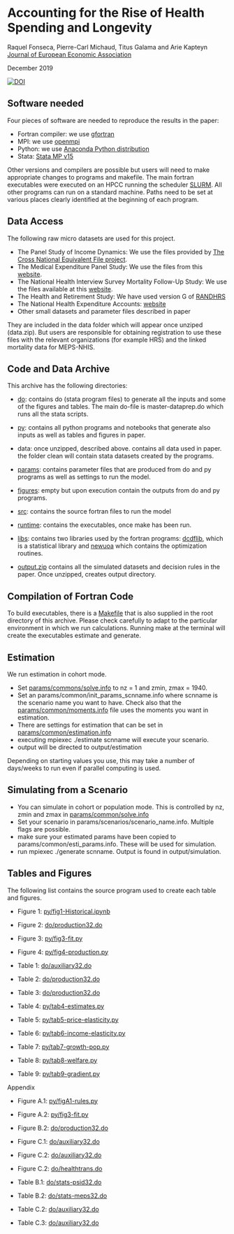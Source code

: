 # Accounting for the Rise of Health Spending and Longevity
Raquel Fonseca, Pierre-Carl Michaud, Titus Galama and Arie Kapteyn 
[Journal of European Economic Association](https://academic.oup.com/jeea)

December 2019

[![DOI](https://zenodo.org/badge/232669891.svg)](https://zenodo.org/badge/latestdoi/232669891)

## Software needed 

Four pieces of software are needed to reproduce the results in the paper:
* Fortran compiler: we use [gfortran](https://gcc.gnu.org/wiki/GFortran)
* MPI: we use [openmpi](https://www.open-mpi.org/) 
* Python: we use [Anaconda Python distribution](https://www.anaconda.com/distribution/) 
* Stata: [Stata MP v15](https://www.stata.com/) 
  
Other versions and compilers are possible but users will need to make appropriate changes to programs and makefile. The main fortran executables were executed on an HPCC running the scheduler [SLURM](https://slurm.schedmd.com/documentation.html). All other programs can run on a standard machine. Paths need to be set at various places clearly identified at the beginning of each program. 

## Data Access

The following raw micro datasets are used for this project. 

* The Panel Study of Income Dynamics: We use the files provided by [The Cross National Equivalent File project](https://cnef.ehe.osu.edu/). 
* The Medical Expenditure Panel Study: We use the files from this [website](https://www.meps.ahrq.gov/mepsweb/). 
* The National Health Interview Survey Mortality Follow-Up Study: We use the files available at this [website](https://www.cdc.gov/nchs/data-linkage/mortality.htm). 
* The Health and Retirement Study: We have used version G of [RANDHRS](https://www.rand.org/well-being/social-and-behavioral-policy/centers/aging/dataprod/hrs-data.html)
* The National Health Expenditure Accounts: [website](https://www.cms.gov/Research-Statistics-Data-and-Systems/Statistics-Trends-and-Reports/NationalHealthExpendData/index)
* Other small datasets and parameter files described in paper

They are included in the data folder which will appear once unziped (data.zip). But users are responsible for obtaining registration to use these files with the relevant organizations (for example HRS) and the linked mortality data for MEPS-NHIS.

## Code and Data Archive 

This archive has the following directories: 

* [do](do/): contains do (stata program files) to generate all the inputs and some of the figures and tables. The main do-file is master-dataprep.do which runs all the stata scripts. 

* [py](py/): contains all python programs and notebooks that generate also inputs as well as tables and figures in paper. 
  
* data: once unzipped, described above. contains all data used in paper. the folder clean will contain stata datasets created by the programs. 

* [params](params/): contains parameter files that are produced from do and py programs as well as settings to run the model. 
  
* [figures](figures/): empty but upon execution contain the outputs from do and py programs. 

* [src](src/): contains the source fortran files to run the model

* [runtime](runtime/): contains the executables, once make has been run. 
  
* [libs](libs/): contains two libraries used by the fortran programs: [dcdflib](https://person.hst.aau.dk/magnus/pkgsrc-kolga/math/dcdflib.f/), which is a statistical library and [newuoa](https://en.wikipedia.org/wiki/NEWUOA) which contains the optimization routines. 

* [output.zip](output.zip) contains all the simulated datasets and decision rules in the paper. Once unzipped, creates output directory. 

## Compilation of Fortran Code 

To build executables, there is a [Makefile](Makefile) that is also supplied in the root directory of this archive. Please check carefully to adapt to the particular environment in which we run calculations. Running make at the terminal will create the executables estimate and generate. 

## Estimation 

We run estimation in cohort mode. 

* Set [params/commons/solve.info](params/common/solve.info) to nz = 1 and zmin, zmax = 1940. 
*  Set an params/common/init_params_scnname.info where scnname is the scenario name you want to have. Check also that the [params/common/moments.info](params/common/estimation.info) file uses the moments you want in estimation. 
*  There are settings for estimation that can be set in [params/common/estimation.info](params/common/estimation.info)
* executing mpiexec ./estimate scnname will execute your scenario. 
* output will be directed to output/estimation

Depending on starting values you use, this may take a number of days/weeks to run even if parallel computing is used. 

## Simulating from a Scenario 

* You can simulate in cohort or population mode. This is controlled by nz, zmin and zmax in [params/common/solve.info](params/common/solve.info) 
* Set your scenario in params/scenarios/scenario_name.info. Multiple flags are possible. 
* make sure your estimated params have been copied to params/common/esti_params.info. These will be used for simulation. 
* run mpiexec ./generate scnname. Output is found in output/simulation.  

## Tables and Figures 

The following list contains the source program used to create each table and figures. 

* Figure 1: [py/fig1-Historical.ipynb](do/fig1-Historical.ipynb)
* Figure 2: [do/production32.do](do/production32.do)
* Figure 3: [py/fig3-fit.py](py/fig3-fit.py)
* Figure 4: [py/fig4-production.py](py/production.py)

* Table 1: [do/auxiliary32.do](do/auxiliary32.do)
* Table 2: [do/production32.do](do/production32.do)
* Table 3: [do/production32.do](do/production32.do)
* Table 4: [py/tab4-estimates.py](py/tab4-estimates.py)
* Table 5: [py/tab5-price-elasticity.py](py/tab5-price-elasticity.py)
* Table 6: [py/tab6-income-elasticity.py](py/tab6-income-elasticity.py)
* Table 7: [py/tab7-growth-pop.py](py/tab7-growth-pop.py) 
* Table 8: [py/tab8-welfare.py](py/tab8-welfare.py) 
* Table 9: [py/tab9-gradient.py](py/tab9-gradient.py)

Appendix

* Figure A.1: [py/figA1-rules.py](py/figA1-rules.py)
* Figure A.2: [py/fig3-fit.py](py/fig3-fit.py)
* Figure B.2: [do/production32.do](do/production32.do) 
* Figure C.1: [do/auxiliary32.do](do/auxiliary32.do) 
* Figure C.2: [do/auxiliary32.do](do/auxiliary32.do)
* Figure C.2: [do/healthtrans.do](do/healthtrans.do)


* Table B.1: [do/stats-psid32.do](do/stats-psid32.do)
* Table B.2: [do/stats-meps32.do](do/stats-meps32.do) 
* Table C.2: [do/auxiliary32.do](do/auxiliary32.do) 
* Table C.3: [do/auxiliary32.do](do/auxiliary32.do) 
